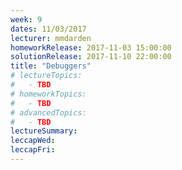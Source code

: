 ```yaml
---
week: 9
dates: 11/03/2017
lecturer: mmdarden
homeworkRelease: 2017-11-03 15:00:00
solutionRelease: 2017-11-10 22:00:00
title: "Debuggers"
# lectureTopics:
#   - TBD
# homeworkTopics:
#   - TBD
# advancedTopics:
#   - TBD
lectureSummary:
leccapWed:
leccapFri:
---
```

